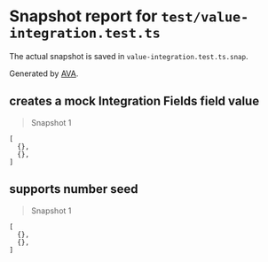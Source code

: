 # Snapshot report for `test/value-integration.test.ts`

The actual snapshot is saved in `value-integration.test.ts.snap`.

Generated by [AVA](https://avajs.dev).

## creates a mock Integration Fields field value

> Snapshot 1

    [
      {},
      {},
    ]

## supports number seed

> Snapshot 1

    [
      {},
      {},
    ]
